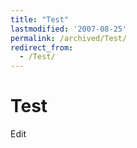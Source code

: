 ```yaml
---
title: "Test"
lastmodified: '2007-08-25'
permalink: /archived/Test/
redirect_from:
  - /Test/
---
```


Test
====

Edit

